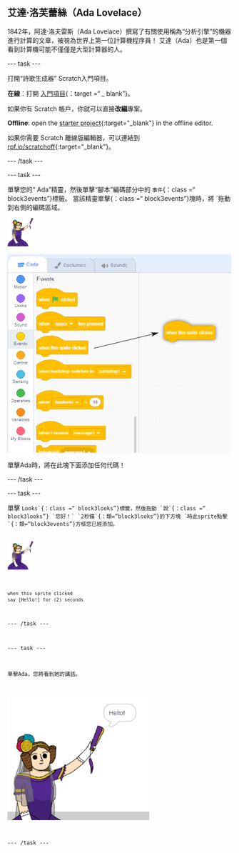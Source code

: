 ## 艾達·洛芙蕾絲（Ada Lovelace）

1842年，阿達·洛夫雷斯（Ada Lovelace）撰寫了有關使用稱為“分析引擎”的機器進行計算的文章，被視為世界上第一位計算機程序員！ 艾達（Ada）也是第一個看到計算機可能不僅僅是大型計算器的人。

\--- task \---

打開“詩歌生成器” Scratch入門項目。

**在線**：打開 [入門項目](http://rpf.io/poetry-on){：target =“ _ blank”}。

如果你有 Scratch 帳戶，你就可以直接**改編**專案。

**Offline**: open the [starter project](http://rpf.io/p/en/poetry-generator-go){:target="_blank"} in the offline editor.

如果你需要 Scratch 離線版編輯器，可以連結到 [rpf.io/scratchoff](http://rpf.io/scratchoff){:target="_blank"}。

\--- /task \---

\--- task \---

單擊您的“ Ada”精靈，然後單擊“腳本”編碼部分中的 `事件`{：class =“ block3events”}標籤。 當該精靈單擊</code>{：class =“ block3events”}塊時，將 `拖動到右側的編碼區域。</p>

<p><img src="images/ada-sprite.png" alt="ada精靈" /></p>

<p><img src="images/poetry-click.png" alt="當該精靈點擊塊時拖動" /></p>

<p>單擊Ada時，將在此塊下面添加任何代碼！</p>

<p>--- /task ---</p>

<p>--- task ---</p>

<p>單擊 <code>Looks`{：class =“ block3looks”}標籤，然後拖動 `說`{：class =“ block3looks”} `您好！` `2秒鐘`{：類=“block3looks”}的下方塊 `時此sprite點擊`{：類=“block3events”}方框您已經添加。

![ada精靈](images/ada-sprite.png)

```blocks3
when this sprite clicked
say [Hello!] for (2) seconds
```

\--- /task \---

\--- task \---

單擊Ada，您將看到她的講話。

![截圖](images/poetry-say-test.png)

\--- /task \---